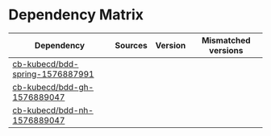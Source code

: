 # Dependency Matrix

Dependency | Sources | Version | Mismatched versions
---------- | ------- | ------- | -------------------
[cb-kubecd/bdd-spring-1576887991](https://github.com/cb-kubecd/bdd-spring-1576887991.git) |  | []() | 
[cb-kubecd/bdd-gh-1576889047](https://github.com/cb-kubecd/bdd-gh-1576889047.git) |  | []() | 
[cb-kubecd/bdd-nh-1576889047](https://github.com/cb-kubecd/bdd-nh-1576889047.git) |  | []() | 
